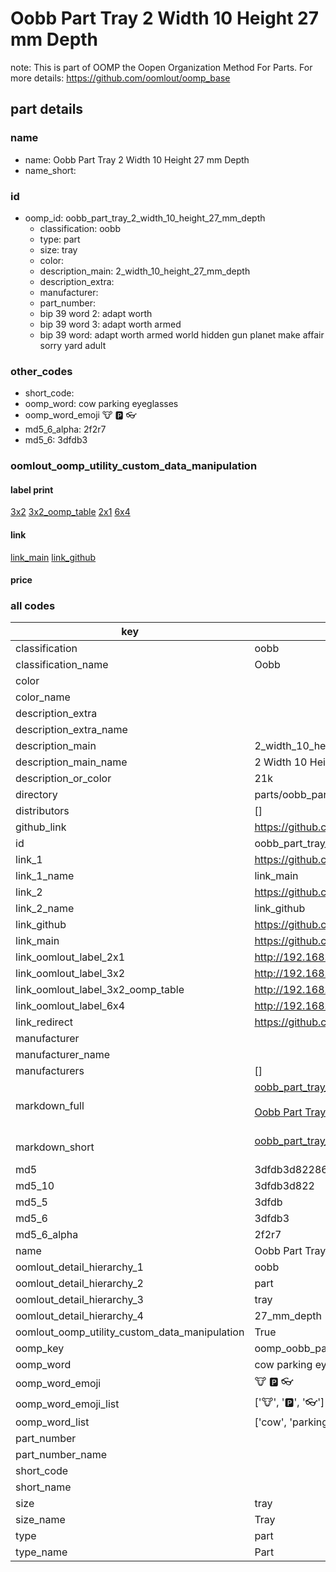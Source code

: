 # Oobb Part Tray 2 Width 10 Height 27 mm Depth  

note: This is part of OOMP the Oopen Organization Method For Parts. For more details: https://github.com/oomlout/oomp_base

##  part details
  







### name
* name: Oobb Part Tray 2 Width 10 Height 27 mm Depth
* name_short: 
### id
* oomp_id: oobb_part_tray_2_width_10_height_27_mm_depth
  * classification: oobb
  * type: part
  * size: tray
  * color: 
  * description_main: 2_width_10_height_27_mm_depth
  * description_extra: 
  * manufacturer: 
  * part_number: 
  * bip 39 word 2: adapt worth
  * bip 39 word 3: adapt worth armed
  * bip 39 word: adapt worth armed world hidden gun planet make affair sorry yard adult

### other_codes
* short_code: 
* oomp_word: cow parking eyeglasses
* oomp_word_emoji :cow: :parking: :eyeglasses:
* md5_6_alpha: 2f2r7
* md5_6: 3dfdb3






### oomlout_oomp_utility_custom_data_manipulation
#### label print
[3x2](http://192.168.1.245:1112/?label=oomp%202f2r7)
[3x2_oomp_table](http://192.168.1.108:1112/?label=oomp%202f2r7)
[2x1](http://192.168.1.242:1112/?label=oomp%202f2r7)
[6x4](http://192.168.1.55:1112/?label=oomp%202f2r7)    

#### link

[link_main](https://github.com/oomlout/oomlout_oomp_version_1_messy/tree/main/parts/oobb_part_tray_2_width_10_height_27_mm_depth) [link_github](https://github.com/oomlout/oomlout_oomp_version_1_messy/tree/main/parts/oobb_part_tray_2_width_10_height_27_mm_depth)                             

#### price







### all codes 
| key | value |  
| --- | --- |  
| classification | oobb |  
| classification_name | Oobb |  
| color |  |  
| color_name |  |  
| description_extra |  |  
| description_extra_name |  |  
| description_main | 2_width_10_height_27_mm_depth |  
| description_main_name | 2 Width 10 Height 27 mm Depth |  
| description_or_color | 21k |  
| directory | parts/oobb_part_tray_2_width_10_height_27_mm_depth |  
| distributors | [] |  
| github_link | https://github.com/oomlout/oomlout_oomp_part_src/tree/main/parts/oobb_part_tray_2_width_10_height_27_mm_depth |  
| id | oobb_part_tray_2_width_10_height_27_mm_depth |  
| link_1 | https://github.com/oomlout/oomlout_oomp_version_1_messy/tree/main/parts/oobb_part_tray_2_width_10_height_27_mm_depth |  
| link_1_name | link_main |  
| link_2 | https://github.com/oomlout/oomlout_oomp_version_1_messy/tree/main/parts/oobb_part_tray_2_width_10_height_27_mm_depth |  
| link_2_name | link_github |  
| link_github | https://github.com/oomlout/oomlout_oomp_version_1_messy/tree/main/parts/oobb_part_tray_2_width_10_height_27_mm_depth |  
| link_main | https://github.com/oomlout/oomlout_oomp_version_1_messy/tree/main/parts/oobb_part_tray_2_width_10_height_27_mm_depth |  
| link_oomlout_label_2x1 | http://192.168.1.242:1112/?label=oomp%202f2r7 |  
| link_oomlout_label_3x2 | http://192.168.1.245:1112/?label=oomp%202f2r7 |  
| link_oomlout_label_3x2_oomp_table | http://192.168.1.108:1112/?label=oomp%202f2r7 |  
| link_oomlout_label_6x4 | http://192.168.1.55:1112/?label=oomp%202f2r7 |  
| link_redirect | https://github.com/oomlout/oomlout_oomp_version_1_messy/tree/main/parts/oobb_part_tray_2_width_10_height_27_mm_depth |  
| manufacturer |  |  
| manufacturer_name |  |  
| manufacturers | [] |  
| markdown_full | [oobb_part_tray_2_width_10_height_27_mm_depth](none)<br>[](none)<br>[Oobb Part Tray 2 Width 10 Height 27 Mm Depth](none)<br><br> |  
| markdown_short | [oobb_part_tray_2_width_10_height_27_mm_depth](none)<br><br> |  
| md5 | 3dfdb3d8228694bd9fb5bfda17bf7818 |  
| md5_10 | 3dfdb3d822 |  
| md5_5 | 3dfdb |  
| md5_6 | 3dfdb3 |  
| md5_6_alpha | 2f2r7 |  
| name | Oobb Part Tray 2 Width 10 Height 27 mm Depth |  
| oomlout_detail_hierarchy_1 | oobb |  
| oomlout_detail_hierarchy_2 | part |  
| oomlout_detail_hierarchy_3 | tray |  
| oomlout_detail_hierarchy_4 | 27_mm_depth |  
| oomlout_oomp_utility_custom_data_manipulation | True |  
| oomp_key | oomp_oobb_part_tray_2_width_10_height_27_mm_depth |  
| oomp_word | cow parking eyeglasses |  
| oomp_word_emoji | :cow: :parking: :eyeglasses: |  
| oomp_word_emoji_list | [':cow:', ':parking:', ':eyeglasses:'] |  
| oomp_word_list | ['cow', 'parking', 'eyeglasses'] |  
| part_number |  |  
| part_number_name |  |  
| short_code |  |  
| short_name |  |  
| size | tray |  
| size_name | Tray |  
| type | part |  
| type_name | Part |  
